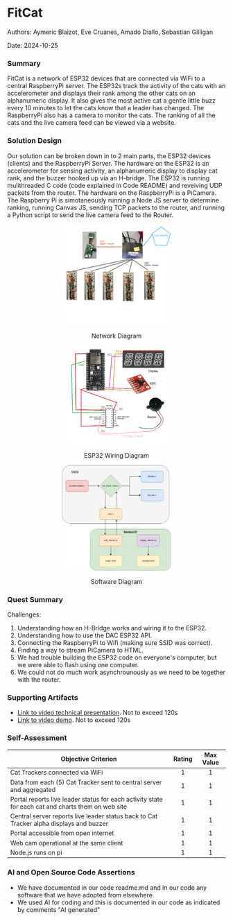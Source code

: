# FitCat

Authors: Aymeric Blaizot, Eve Cruanes, Amado Diallo, Sebastian Gilligan

Date: 2024-10-25

### Summary

FitCat is a network of ESP32 devices that are connected via WiFi to a central RaspberryPi server. The ESP32s track the activity of the cats with an accelerometer and displays their rank among the other cats on an alphanumeric display. It also gives the most active cat a gentle little buzz every 10 minutes to let the cats know that a leader has changed. The RaspberryPi also has a camera to monitor the cats. The ranking of all the cats and the live camera feed can be viewed via a website.

### Solution Design

Our solution can be broken down in to 2 main parts, the ESP32 devices (clients) and the RaspberryPi Server. The hardware on the ESP32 is an accelerometer for sensing activity, an alphanumeric display to display cat rank, and the buzzer hooked up via an H-bridge. The ESP32 is running mulithreaded C code (code explained in Code README) and reveiving UDP packets from the router. The hardware on the RaspberryPi is a PiCamera. The Raspberry Pi is simotaneously running a Node JS server to determine ranking, running Canvas JS, sending TCP packets to the router, and running a Python script to send the live camera feed to the Router.  

<p align="center">
<img src="./images/Quest3Network.png" width="50%">
</p>
<p align="center">
Network Diagram
</p>

<p align="center">
<img src="./images/Quest3ESPWire.png" width="50%">
</p>
<p align="center">
ESP32 Wiring Diagram
</p>

<p align="center">
<img src="./images/Quest3Software.jpg" width="50%">
</p>
<p align="center">
Software Diagram
</p>

### Quest Summary
Challenges:
1. Understanding how an H-Bridge works and wiring it to the ESP32.
2. Understanding how to use the DAC ESP32 API.
3. Connecting the RaspberryPi to Wifi (making sure SSID was correct).
4. Finding a way to stream PiCamera to HTML.
5. We had trouble building the ESP32 code on everyone's computer, but we were able to flash using one computer.
6. We could not do much work asynchrounously as we need to be together with the router.


### Supporting Artifacts
- [Link to video technical presentation](https://drive.google.com/file/d/1igx9XaUDCPDiB7xMHA416dLeWjjycv91/view?usp=sharing). Not to exceed 120s
- [Link to video demo](https://drive.google.com/file/d/1EW2HpIJcmVa_-JCr5nPhsvrF9ybI6xGt/view?usp=sharing). Not to exceed 120s

### Self-Assessment 


| Objective Criterion | Rating | Max Value  | 
|---------------------------------------------|:-----------:|:---------:|
| Cat Trackers connected via WiFi | 1 |  1     | 
| Data from each (5) Cat Tracker sent to central server and aggregated | 1 |  1     | 
| Portal reports live leader status for each activity state for each cat and charts them on web site | 1 |  1     | 
| Central server reports live leader status back to Cat Tracker alpha displays and buzzer | 1 |  1     | 
| Portal accessible from open internet | 1 |  1     | 
| Web cam operational at the same client | 1 |  1     | 
| Node.js runs on pi | 1 |  1     | 



### AI and Open Source Code Assertions

- We have documented in our code readme.md and in our code any software that we have adopted from elsewhere
- We used AI for coding and this is documented in our code as indicated by comments "AI generated" 



